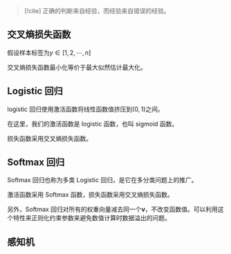 >[!cite]
>正确的判断来自经验，而经验来自错误的经验。

## 交叉熵损失函数

假设样本标签为$y\in [1,2,\cdots,n]$

交叉熵损失函数最小化等价于最大似然估计最大化。

## Logistic 回归

logistic 回归使用激活函数将线性函数值挤压到$(0,1)$之间。

在这里，我们的激活函数是 logistic 函数，也叫 sigmoid 函数。

损失函数采用交叉熵损失函数。

## Softmax 回归

Softmax 回归也称为多类 Logistic 回归，是它在多分类问题上的推广。

激活函数采用 Softmax 函数，损失函数采用交叉熵损失函数。

另外，Softmax 回归对所有的权重向量减去同一个$\boldsymbol v$，不改变函数值。可以利用这个特性来正则化约束参数来避免数值计算时数据溢出的问题。

## 感知机




